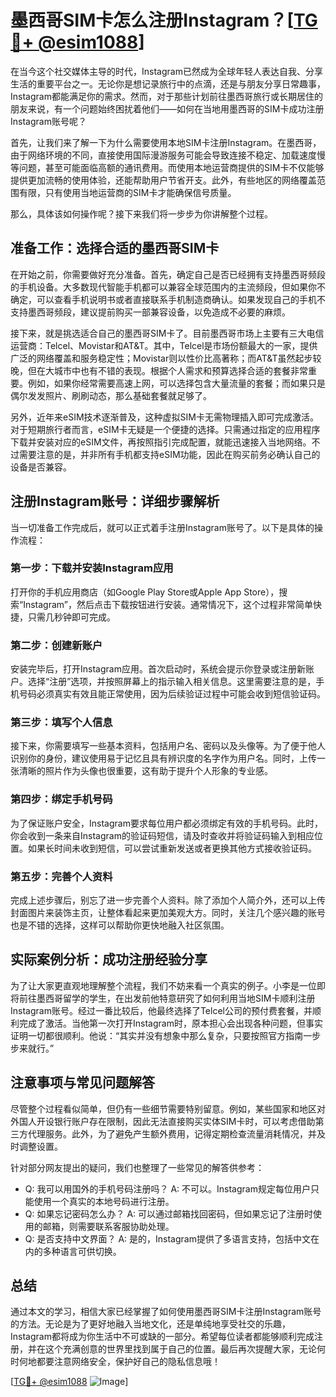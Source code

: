 # 墨西哥SIM卡怎么注册Instagram？[[TG💪+ @esim1088](https://t.me/s/esim1088)]

在当今这个社交媒体主导的时代，Instagram已然成为全球年轻人表达自我、分享生活的重要平台之一。无论你是想记录旅行中的点滴，还是与朋友分享日常趣事，Instagram都能满足你的需求。然而，对于那些计划前往墨西哥旅行或长期居住的朋友来说，有一个问题始终困扰着他们——如何在当地用墨西哥的SIM卡成功注册Instagram账号呢？

首先，让我们来了解一下为什么需要使用本地SIM卡注册Instagram。在墨西哥，由于网络环境的不同，直接使用国际漫游服务可能会导致连接不稳定、加载速度慢等问题，甚至可能面临高额的通讯费用。而使用本地运营商提供的SIM卡不仅能够提供更加流畅的使用体验，还能帮助用户节省开支。此外，有些地区的网络覆盖范围有限，只有使用当地运营商的SIM卡才能确保信号质量。

那么，具体该如何操作呢？接下来我们将一步步为你讲解整个过程。

## 准备工作：选择合适的墨西哥SIM卡

在开始之前，你需要做好充分准备。首先，确定自己是否已经拥有支持墨西哥频段的手机设备。大多数现代智能手机都可以兼容全球范围内的主流频段，但如果你不确定，可以查看手机说明书或者直接联系手机制造商确认。如果发现自己的手机不支持墨西哥频段，建议提前购买一部兼容设备，以免造成不必要的麻烦。

接下来，就是挑选适合自己的墨西哥SIM卡了。目前墨西哥市场上主要有三大电信运营商：Telcel、Movistar和AT&T。其中，Telcel是市场份额最大的一家，提供广泛的网络覆盖和服务稳定性；Movistar则以性价比高著称；而AT&T虽然起步较晚，但在大城市中也有不错的表现。根据个人需求和预算选择合适的套餐非常重要。例如，如果你经常需要高速上网，可以选择包含大量流量的套餐；而如果只是偶尔发发照片、刷刷动态，那么基础套餐就足够了。

另外，近年来eSIM技术逐渐普及，这种虚拟SIM卡无需物理插入即可完成激活。对于短期旅行者而言，eSIM卡无疑是一个便捷的选择。只需通过指定的应用程序下载并安装对应的eSIM文件，再按照指引完成配置，就能迅速接入当地网络。不过需要注意的是，并非所有手机都支持eSIM功能，因此在购买前务必确认自己的设备是否兼容。

## 注册Instagram账号：详细步骤解析

当一切准备工作完成后，就可以正式着手注册Instagram账号了。以下是具体的操作流程：

### 第一步：下载并安装Instagram应用

打开你的手机应用商店（如Google Play Store或Apple App Store），搜索“Instagram”，然后点击下载按钮进行安装。通常情况下，这个过程非常简单快捷，只需几秒钟即可完成。

### 第二步：创建新账户

安装完毕后，打开Instagram应用。首次启动时，系统会提示你登录或注册新账户。选择“注册”选项，并按照屏幕上的指示输入相关信息。这里需要注意的是，手机号码必须真实有效且能正常使用，因为后续验证过程中可能会收到短信验证码。

### 第三步：填写个人信息

接下来，你需要填写一些基本资料，包括用户名、密码以及头像等。为了便于他人识别你的身份，建议使用易于记忆且具有辨识度的名字作为用户名。同时，上传一张清晰的照片作为头像也很重要，这有助于提升个人形象的专业感。

### 第四步：绑定手机号码

为了保证账户安全，Instagram要求每位用户都必须绑定有效的手机号码。此时，你会收到一条来自Instagram的验证码短信，请及时查收并将验证码输入到相应位置。如果长时间未收到短信，可以尝试重新发送或者更换其他方式接收验证码。

### 第五步：完善个人资料

完成上述步骤后，别忘了进一步完善个人资料。除了添加个人简介外，还可以上传封面图片来装饰主页，让整体看起来更加美观大方。同时，关注几个感兴趣的账号也是不错的选择，这样可以帮助你更快地融入社区氛围。

## 实际案例分析：成功注册经验分享

为了让大家更直观地理解整个流程，我们不妨来看一个真实的例子。小李是一位即将前往墨西哥留学的学生，在出发前他特意研究了如何利用当地SIM卡顺利注册Instagram账号。经过一番比较后，他最终选择了Telcel公司的预付费套餐，并顺利完成了激活。当他第一次打开Instagram时，原本担心会出现各种问题，但事实证明一切都很顺利。他说：“其实并没有想象中那么复杂，只要按照官方指南一步步来就行。”

## 注意事项与常见问题解答

尽管整个过程看似简单，但仍有一些细节需要特别留意。例如，某些国家和地区对外国人开设银行账户存在限制，因此无法直接购买实体SIM卡时，可以考虑借助第三方代理服务。此外，为了避免产生额外费用，记得定期检查流量消耗情况，并及时调整设置。

针对部分网友提出的疑问，我们也整理了一些常见的解答供参考：
- Q: 我可以用国外的手机号码注册吗？
  A: 不可以。Instagram规定每位用户只能使用一个真实的本地号码进行注册。
- Q: 如果忘记密码怎么办？
  A: 可以通过邮箱找回密码，但如果忘记了注册时使用的邮箱，则需要联系客服协助处理。
- Q: 是否支持中文界面？
  A: 是的，Instagram提供了多语言支持，包括中文在内的多种语言可供切换。

## 总结

通过本文的学习，相信大家已经掌握了如何使用墨西哥SIM卡注册Instagram账号的方法。无论是为了更好地融入当地文化，还是单纯地享受社交的乐趣，Instagram都将成为你生活中不可或缺的一部分。希望每位读者都能够顺利完成注册，并在这个充满创意的世界里找到属于自己的位置。最后再次提醒大家，无论何时何地都要注意网络安全，保护好自己的隐私信息哦！

[[TG💪+ @esim1088](https://t.me/s/esim1088) ![Image](https://i.postimg.cc/4NQfJmqS/Snipaste-2025-05-13-00-14-12.png)]